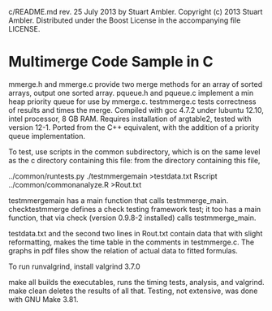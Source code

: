 c/README.md rev. 25 July 2013 by Stuart Ambler.
Copyright (c) 2013 Stuart Ambler.
Distributed under the Boost License in the accompanying file LICENSE.

# Multimerge Code Sample in C

mmerge.h and mmerge.c provide two merge methods for an array of sorted arrays,
output one sorted array.  pqueue.h and pqueue.c implement a min heap priority
queue for use by mmerge.c.  testmmerge.c tests correctness of results and times
the merge.  Compiled with gcc 4.7.2 under lubuntu 12.10, intel processor, 8 GB
RAM.  Requires installation of argtable2, tested with version 12-1.  Ported
from the C++ equivalent, with the addition of a priority queue implementation.

To test, use scripts in the common subdirectory, which is on the same level as
the c directory containing this file: from the directory containing this file,

../common/runtests.py ./testmmergemain >testdata.txt
Rscript ../common/commonanalyze.R >Rout.txt

testmmergemain has a main function that calls testmmerge_main.
checktestmmerge defines a check testing framework test; it too has a main
function, that via check (version 0.9.8-2 installed) calls testmmerge_main.

testdata.txt and the second two lines in Rout.txt contain data that with
slight reformatting, makes the time table in the comments in testmmerge.c.
The graphs in pdf files show the relation of actual data to fitted formulas.

To run runvalgrind, install valgrind 3.7.0

make all builds the executables, runs the timing tests, analysis, and
valgrind.  make clean deletes the results of all that.  Testing, not
extensive, was done with GNU Make 3.81.